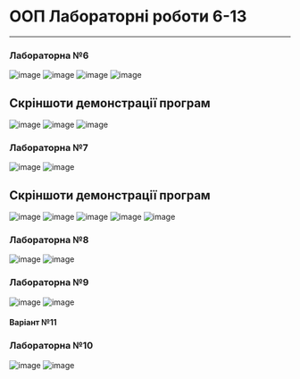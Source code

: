 # ООП Лабораторні роботи 6-13
--------

<h3>Лабораторна №6</h3>

![image](https://user-images.githubusercontent.com/105464154/225842686-0dde66f6-10b3-4886-ac78-2ac7f60248aa.png)
![image](https://user-images.githubusercontent.com/105464154/225842784-96006135-0293-4492-aa65-bc51ae8128b0.png)
![image](https://user-images.githubusercontent.com/105464154/225846813-dac2903e-a2ae-4a8e-9324-c314ba1248e8.png)
![image](https://user-images.githubusercontent.com/105464154/225846909-edf05f16-a154-4d08-a12f-ca7abb5faed7.png)

<h2>Скріншоти демонстрації програм</h3>

![image](https://user-images.githubusercontent.com/105464154/225844462-41db346f-8e80-496a-9281-e97cdbe65a76.png)
![image](https://user-images.githubusercontent.com/105464154/225844715-bf9aa1b0-d164-4eb2-b914-eb6c5d261727.png)
![image](https://user-images.githubusercontent.com/105464154/225845093-e53e4964-c9fe-47f9-af0f-9f17ed7f229d.png)

<h3>Лабораторна №7</h3>

![image](https://user-images.githubusercontent.com/105464154/228603873-d4b176b5-c92e-400a-8ce4-7f7e48816f0f.png)
![image](https://user-images.githubusercontent.com/105464154/228604006-e0bb9cb1-b19d-46e6-b403-9287fa870fb2.png)


<h2>Скріншоти демонстрації програм</h3>

![image](https://user-images.githubusercontent.com/105464154/228601502-049e394b-28a2-456e-b10d-5cc13d2a2254.png)
![image](https://user-images.githubusercontent.com/105464154/228602441-64dde4b8-e4bf-4953-8a67-a52df1b16c5b.png)
![image](https://user-images.githubusercontent.com/105464154/228602606-e592da1d-8d87-4cb9-9dc9-1694388371c3.png)
![image](https://user-images.githubusercontent.com/105464154/228602943-2a20045b-d547-477e-b87a-4ffbb038a518.png)
![image](https://user-images.githubusercontent.com/105464154/228603185-7c444424-1e76-4fe5-8d90-c1a8af93e106.png)

<h3>Лабораторна №8</h3>

![image](https://user-images.githubusercontent.com/105464154/233412901-35e25134-9058-413e-9a8f-8fba2ef684d6.png)
![image](https://user-images.githubusercontent.com/105464154/233412213-4fa3bc08-6bcf-4166-ad2b-e0da5ce12041.png)

<h3>Лабораторна №9</h3>

![image](https://user-images.githubusercontent.com/105464154/233618903-aaf50070-2823-4e77-a5ad-02b7cf32f457.png)
![image](https://user-images.githubusercontent.com/105464154/233618717-343d2ce4-798a-47d6-9adc-ec95c56faf02.png)

<h4>Варіант №11</h4>

<h3>Лабораторна №10</h3>

![image](https://user-images.githubusercontent.com/105464154/233634148-0bac1c2f-41de-4281-a325-0d3b60eb51c0.png)
![image](https://user-images.githubusercontent.com/105464154/233632952-b0f0d702-4972-4bda-a537-80a72392bb24.png)
